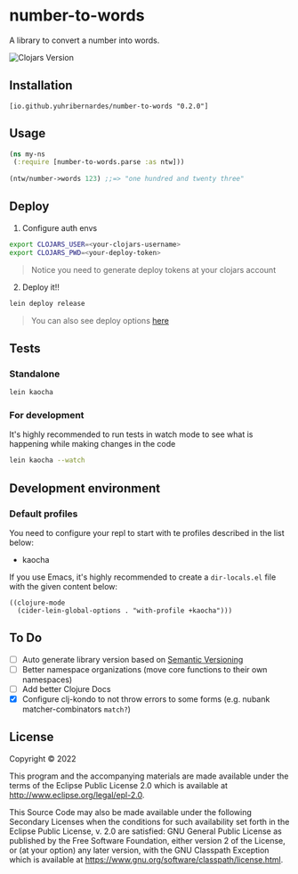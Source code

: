 # number-to-words
A library to convert a number into words.

![Clojars Version](https://img.shields.io/clojars/v/io.github.yuhribernardes/number-to-words?color=%2336B8DD&logo=Clojure&logoColor=white&style=for-the-badge)

## Installation

```edn
[io.github.yuhribernardes/number-to-words "0.2.0"]
```

## Usage

``` clojure
(ns my-ns
 (:require [number-to-words.parse :as ntw]))
 
(ntw/number->words 123) ;;=> "one hundred and twenty three"
```

## Deploy

1. Configure auth envs

``` sh
export CLOJARS_USER=<your-clojars-username>
export CLOJARS_PWD=<your-deploy-token>
```

> Notice you need to generate deploy tokens at your clojars account

2. Deploy it!!

``` sh
lein deploy release
```

> You can also see deploy options [here][clojars-deploy]

## Tests

### Standalone

``` sh
lein kaocha
```

### For development
It's highly recommended to run tests in watch mode to see what is happening while making changes in the code

``` sh
lein kaocha --watch
```

## Development environment

### Default profiles

You need to configure your repl to start with te profiles described in the list below:
- kaocha

If you use Emacs, it's highly recommended to create a `dir-locals.el` file with the given content below:

``` emacs-lisp
((clojure-mode
  (cider-lein-global-options . "with-profile +kaocha")))
```

## To Do

- [ ] Auto generate library version based on [Semantic Versioning][semver]
- [ ] Better namespace organizations (move core functions to their own namespaces)
- [ ] Add better Clojure Docs
- [x] Configure clj-kondo to not throw errors to some forms (e.g. nubank matcher-combinators `match?`)

## License

Copyright © 2022

This program and the accompanying materials are made available under the
terms of the Eclipse Public License 2.0 which is available at
http://www.eclipse.org/legal/epl-2.0.

This Source Code may also be made available under the following Secondary
Licenses when the conditions for such availability set forth in the Eclipse
Public License, v. 2.0 are satisfied: GNU General Public License as published by
the Free Software Foundation, either version 2 of the License, or (at your
option) any later version, with the GNU Classpath Exception which is available
at https://www.gnu.org/software/classpath/license.html.

[semver]: https://semver.org
[clojars-deploy]: https://github.com/technomancy/leiningen/blob/master/doc/DEPLOY.md#deploying-libraries

